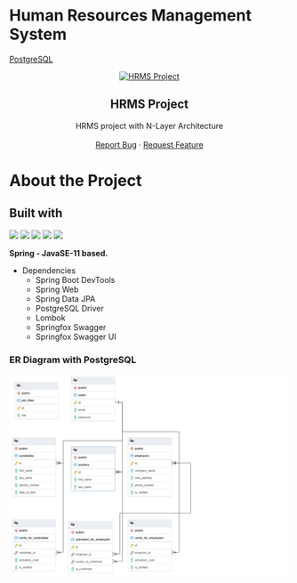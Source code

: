 # Human Resources Management System

<a href="https://github.com/canpolatt/JavaReactHomework6-1">PostgreSQL</a>

<p align="center">

 <a href="https://github.com/canpolatt/HRMS">
    <img src="https://cdn.hrpayrollsystems.net/wp-content/uploads/2019/04/hrms.jpg" alt="HRMS Project" width="50%">
  </a>
<h2 align="center">HRMS Project</h2>
<p align="center">
 HRMS project with N-Layer Architecture
    <br />
    <br />
    <a href="https://github.com/canpolatt/HRMS/issues">Report Bug</a>
   ·
    <a href="https://github.com/canpolatt/HRMS/issues">Request Feature</a>
  </p>
</p>

# About the Project

## Built with
<a href="https://www.java.com/tr/"><img src="https://user-images.githubusercontent.com/61492486/120069442-ae793480-c08e-11eb-8a09-d9c9d4775d18.png" width="70px"></img></a>
<a href="https://spring.io/"><img src="https://user-images.githubusercontent.com/61492486/120069606-71617200-c08f-11eb-924d-310d7ac4acf2.png" width="85px"></img></a>
<a href="https://www.baeldung.com/swagger-2-documentation-for-spring-rest-api"><img src="https://user-images.githubusercontent.com/61492486/120070373-dbc7e180-c092-11eb-8d5f-11d5a720b547.png" width="60px"></img></a>
<a href="https://projectlombok.org/"><img src="https://user-images.githubusercontent.com/61492486/120070357-c3f05d80-c092-11eb-8e21-1b6e0c14af1a.png" width="20px"></img></a>
<a href="https://www.postgresql.org/"><img src="https://user-images.githubusercontent.com/61492486/120071560-ac1bd800-c098-11eb-86dd-a78fbbb0f9f7.png" width="60px"></img></a>









**Spring - JavaSE-11 based.**
* Dependencies
  * Spring Boot DevTools
  * Spring Web
  * Spring Data JPA
  * PostgreSQL Driver
  * Lombok
  * Springfox Swagger
  * Springfox Swagger UI

### ER Diagram with PostgreSQL
![Er Diagram](/er_diagram.png)




